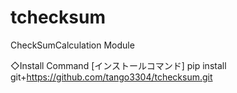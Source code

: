 # tchecksum
CheckSumCalculation Module

◇Install Command [インストールコマンド]
pip install git+https://github.com/tango3304/tchecksum.git
